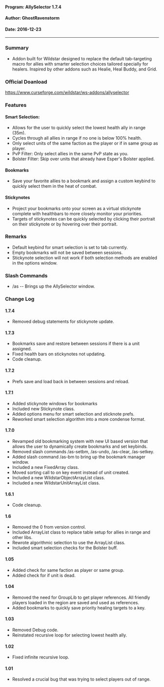 #### Program: AllySelector 1.7.4
#### Author: GhostRavenstorm
#### Date: 2016-12-23

---

### Summary
- Addon built for Wildstar designed to replace the default tab-targeting macro for allies with smarter selection choices tailored specially for healers.    Inspired by other addons such as Healie, Heal Buddy, and Grid.

### Official Doanload
https://www.curseforge.com/wildstar/ws-addons/allyselector

### Features
#### Smart Selection:
   - Allows for the user to quickly select the lowest health ally in range (35m).
   - Cycles through all allies in range if no one is below 100% health.
   - Only select units of the same faction as the player or if in same group as player.
   - PvP Filter: Only select allies in the same PvP state as you.
   - Bolster Filter: Skip over units that already have Esper's Bolster applied.

#### Bookmarks
   - Save your favorite allies to a bookmark and assign a custom keybind to quickly select
     them in the heat of combat.

#### Stickynotes
   - Project your bookmarks onto your screen as a virtual stickynote complete with
     healthbars to more closely monitor your priorities.
   - Targets of stickynotes can be quickly selected by clicking their portrait on their
     stickynote or by hovering over their portrait.


### Remarks
   - Default keybind for smart selection is set to tab currently.
   - Empty bookmarks will not be saved between sessions.
   - Stickynote selection will not work if both selection methods are enabled in the options window.


### Slash Commands
   - /as        -- Brings up the AllySelector window.


### Change Log

#### 1.7.4
   - Removed debug statements for stickynote update.

#### 1.7.3
   - Bookmarks save and restore between sessions if there is a unit assigned.
   - Fixed health bars on stickynotes not updating.
   - Code cleanup.

#### 1.7.2
   - Prefs save and load back in between sessions and reload.

#### 1.7.1
   - Added stickynote windows for bookmarks
   - Included new Stickynote class.
   - Added options menu for smart selection and sticknote prefs.
   - Reworked smart selection algorithm into a more condense format.

#### 1.7.0
   - Revamped old bookmarking system with new UI based version that allows
      the user to dynamically create bookmarks and set keybinds.
   - Removed slash commands /as-setbm, /as-undo, /as-clear, /as-setkey.
   - Added slash command /as-bm to bring up the bookmark manager window.
   - Included a new FixedArray class.
   - Moved sorting call to on key event instead of unit created.
   - Included a new WildstarObjectArrayList class.
   - Included a new WildstarUnitArrayList class.


#### 1.6.1
   - Code cleanup.

#### 1.6
   - Removed the 0 from version control.
   - Included ArrayList class to replace table setup for allies in range and
     other libs.
   - Rewrote algorithmic selection to use the ArrayList class.
   - Included smart selection checks for the Bolster buff.

#### 1.05
   - Added check for same faction as player or same group.
   - Added check for if unit is dead.

#### 1.04
   - Removed the need for GroupLib to get player references. All friendly
     players loaded in the region are saved and used as references.
   - Added bookmarks to quickly save priority healing targets to a key.

#### 1.03
   - Removed Debug code.
   - Reinstated recursive loop for selecting lowest health ally.

#### 1.02  
   - Fixed infinite recursive loop.

#### 1.01  
   - Resolved a crucial bug that was trying to select players out of range.
